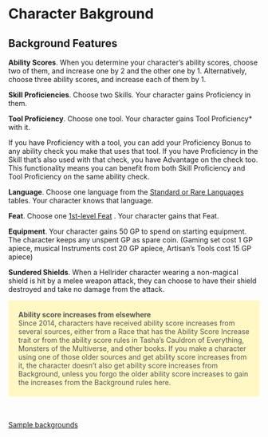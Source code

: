 # Character Bakground

## Background Features
**Ability Scores**. When you determine your
character’s ability scores, choose two of them,
and increase one by 2 and the other one by 1.
Alternatively, choose three ability scores, and
increase each of them by 1.

**Skill Proficiencies**. Choose two Skills. Your
character gains Proficiency in them.

**Tool Proficiency**. Choose one tool. Your character
gains Tool Proficiency* with it.

If you have Proficiency with a tool, you can add
your Proficiency Bonus to any ability check you
make that uses that tool. If you have Proficiency
in the Skill that’s also used with that check, you
have Advantage on the check too. This
functionality means you can benefit from both
Skill Proficiency and Tool Proficiency on the
same ability check.

**Language**. Choose one language from the
[Standard or Rare Languages](languages "languages")
 tables. Your
character knows that language.

**Feat**. Choose one  [1st-level Feat](feats "title") . Your character
gains that Feat.

**Equipment**. Your character gains 50 GP to spend
on starting equipment. The character keeps any
unspent GP as spare coin. (Gaming set cost 1 GP apiece, musical Instruments cost 20 GP apiece, Artisan’s Tools cost 15 GP apiece)

**Sundered Shields**. When a Hellrider character wearing a non-magical shield is hit
by a melee weapon attack, they can choose to have their
shield destroyed and take no damage from the attack.


<div style="padding: 20px;background-color: #fff8c4;color: #555;">
  <b>Ability score increases from elsewhere</b><br>
Since 2014, characters have received ability score
increases from several sources, either from a Race
that has the Ability Score Increase trait or from
the ability score rules in Tasha’s Cauldron of
Everything, Monsters of the Multiverse, and other
books. If you make a character using one of those
older sources and get ability score increases from
it, the character doesn’t also get ability score
increases from Background, unless you forgo the
older ability score increases to gain the increases
from the Background rules here.
</div>
<br><br>

[Sample backgrounds](backgroundsamples "title")


